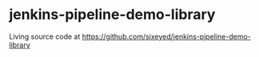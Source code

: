 # jenkins-pipeline-demo-library

Living source code at https://github.com/sixeyed/jenkins-pipeline-demo-library